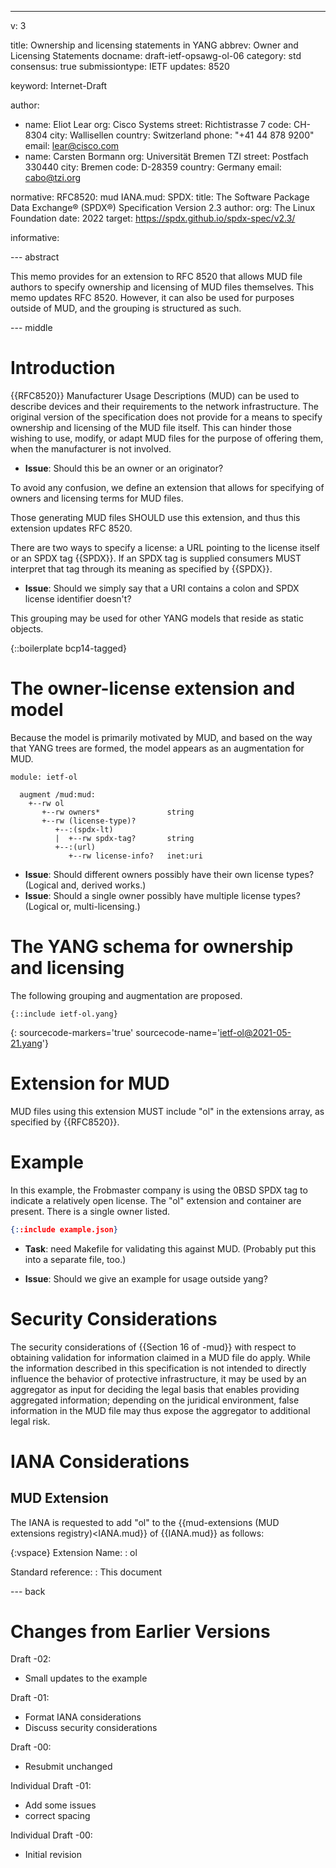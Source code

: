 ---
v: 3

title: Ownership and licensing statements in YANG
abbrev: Owner and Licensing Statements
docname: draft-ietf-opsawg-ol-06
category: std
consensus: true
submissiontype: IETF
updates: 8520

keyword: Internet-Draft

author:
 -  name: Eliot Lear
    org: Cisco Systems
    street: Richtistrasse 7
    code: CH-8304
    city: Wallisellen
    country: Switzerland
    phone: "+41 44 878 9200"
    email: lear@cisco.com
 -  name: Carsten Bormann
    org: Universität Bremen TZI
    street: Postfach 330440
    city: Bremen
    code: D-28359
    country: Germany
    email: cabo@tzi.org

normative:
   RFC8520: mud
   IANA.mud:
   SPDX:
     title: The Software Package Data Exchange® (SPDX®) Specification Version 2.3
     author:
       org: The Linux Foundation
     date: 2022
     target: https://spdx.github.io/spdx-spec/v2.3/

informative:

--- abstract

This memo provides for an extension to RFC 8520 that allows
MUD file authors to specify ownership and licensing of MUD
files themselves.  This memo updates RFC 8520.  However, it
can also be used for purposes outside of MUD, and the grouping
is structured as such.

--- middle

Introduction
============

{{RFC8520}} Manufacturer Usage Descriptions (MUD) can be used to
describe devices and their requirements to the network infrastructure.
The original version of the specification does not provide for a
means to specify ownership and licensing of the MUD file itself.  This
can hinder those wishing to use, modify, or adapt MUD files for the
purpose of offering them, when the manufacturer is not involved.

* **Issue**: Should this be an owner or an originator?

To avoid any confusion, we define an extension that allows for
specifying of owners and licensing terms for MUD files.

Those generating MUD files SHOULD use this extension, and
thus this extension updates RFC 8520.

There are two ways to specify a license: a URL pointing to the license
itself or an SPDX tag {{SPDX}}.  If an SPDX tag is supplied consumers
MUST interpret that tag through its meaning as specified by {{SPDX}}.

* **Issue**: Should we simply say that a URI contains a colon and SPDX
  license identifier doesn't?

This grouping may be used for other YANG models that reside as
static objects.

{::boilerplate bcp14-tagged}

The owner-license extension and model
======================================

Because the model is primarily motivated by MUD, and based
on the way that YANG trees are formed, the model appears as
an augmentation for MUD.

~~~~~~~~~
module: ietf-ol

  augment /mud:mud:
    +--rw ol
       +--rw owners*               string
       +--rw (license-type)?
          +--:(spdx-lt)
          |  +--rw spdx-tag?       string
          +--:(url)
             +--rw license-info?   inet:uri

~~~~~~~~~


* **Issue**: Should different owners possibly have their own license
  types?  (Logical and, derived works.)
* **Issue**: Should a single owner possibly have multiple license
  types?  (Logical or, multi-licensing.)


The YANG schema for ownership and licensing
============================

The following grouping and augmentation are proposed.

~~~~~ yang
{::include ietf-ol.yang}
~~~~~
{: sourcecode-markers='true' sourcecode-name='ietf-ol@2021-05-21.yang'}

Extension for MUD
=================

MUD files using this extension MUST include "ol" in the extensions
array, as specified by {{RFC8520}}.

Example
=======

In this example, the Frobmaster company is using the 0BSD SPDX
tag to indicate a relatively open license.  The "ol" extension
and container are present.  There is a single owner listed.

~~~~~~~~ json
{::include example.json}
~~~~~~~~

* **Task**: need Makefile for validating this against MUD.
  (Probably put this into a separate file, too.)

* **Issue**: Should we give an example for usage outside yang?

Security Considerations
=======================

The security considerations of {{Section 16 of -mud}} with respect to
obtaining validation for information claimed in a MUD file do apply.
While the information described in this specification is not intended
to directly influence the behavior of protective infrastructure, it
may be used by an aggregator as input for deciding the legal basis
that enables providing aggregated information; depending on the
juridical environment, false information in the MUD file may thus
expose the aggregator to additional legal risk.

IANA Considerations
===================

MUD Extension
-------------

The IANA is requested to add "ol" to the
{{mud-extensions (MUD extensions registry)<IANA.mud}} of {{IANA.mud}}
as follows:

{:vspace}
Extension Name: 
: ol

Standard reference:
: This document


--- back


Changes from Earlier Versions
=============================

Draft -02:

  * Small updates to the example

Draft -01:

  * Format IANA considerations
  * Discuss security considerations

Draft -00:

  * Resubmit unchanged

Individual Draft -01:

  * Add some issues
  * correct spacing

Individual Draft -00:

  * Initial revision
